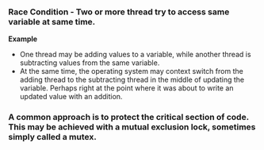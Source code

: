 ### Race Condition - Two or more thread try to access same variable at same time.

**Example** 
- One thread may be adding values to a variable, while another thread is subtracting values from the same variable.
- At the same time, the operating system may context switch from the adding thread to the subtracting thread in the middle of updating the variable. 
Perhaps right at the point where it was about to write an updated value with an addition.



### A common approach is to protect the critical section of code. This may be achieved with a mutual exclusion lock, sometimes simply called a mutex.
